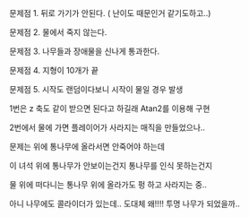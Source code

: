 문제점 1. 뒤로 가기가 안된다. ( 난이도 때문인거 같기도하고..)

문제점 2. 물에서 죽지 않는다.

문제점 3. 나무들과 장애물을 신나게 통과한다.

문제점 4. 지형이 10개가 끝

문제점 5. 시작도 랜덤이다보니 시작이 물일 경우 발생


1번은 z 축도 같이 받으면 된다고 하길래
Atan2를 이용해 구현

2번에서 물에 가면 플레이어가 사라지는 매직을 만들었으나..

문제는 위에 통나무에 올라서면 안죽어야 하는데

이 녀석 위에 통나무가 안보이는건지 통나무를 인식 못하는건지

물 위에 떠다니는 통나무 위에 올라가도 펑 하고 사라지는 중..


아니 나무에도 콜라이더가 있는데..
도대체 왜!!!! 투명 나무가 되었을까..
